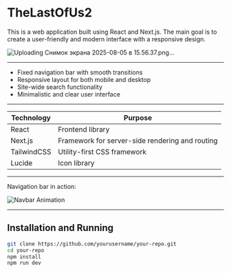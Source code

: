 # TheLastOfUs2
This is a web application built using React and Next.js. The main goal is to create a user-friendly and modern interface with a responsive design.

![Uploading Снимок экрана 2025-08-05 в 15.56.37.png…]()


---
- Fixed navigation bar with smooth transitions  
- Responsive layout for both mobile and desktop  
- Site-wide search functionality  
- Minimalistic and clear user interface  

---

| Technology | Purpose                              |
|------------|------------------------------------|
| React      | Frontend library                   |
| Next.js    | Framework for server-side rendering and routing |
| TailwindCSS| Utility-first CSS framework         |
| Lucide     | Icon library                      |

---

Navigation bar in action:

![Navbar Animation](https://media.giphy.com/media/v1.Y2lkPTc5MGI3NjExNzF4ZHBueXV4NzNqeTVzMDZkaGN2ZXN3Y3hoMW40NWtoMDM5MXg3NyZlcD12MV9naWZzX3NlYXJjaCZjdD1n/eGyRq2ABez6n3H5tHe/giphy.gif)

---

## Installation and Running

```bash
git clone https://github.com/yourusername/your-repo.git
cd your-repo
npm install
npm run dev
